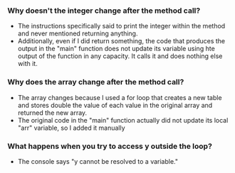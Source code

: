 ### Why doesn't the integer change after the method call?
- The instructions specifically said to print the integer within the method and never mentioned returning anything.
- Additionally, even if I did return something, the code that produces the output in the "main" function does not update its variable using hte output of the function in any capacity. It calls it and does nothing else with it.

### Why does the array change after the method call?
- The array changes because I used a for loop that creates a new table and stores double the value of each value in the original array and returned the new array.
- The original code in the "main" function actually did not update its local "arr" variable, so I added it manually

### What happens when you try to access y outside the loop?
- The console says "y cannot be resolved to a variable."


